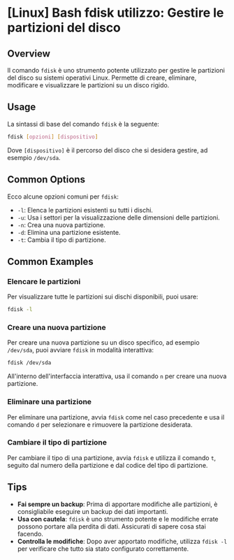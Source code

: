 # [Linux] Bash fdisk utilizzo: Gestire le partizioni del disco

## Overview
Il comando `fdisk` è uno strumento potente utilizzato per gestire le partizioni del disco su sistemi operativi Linux. Permette di creare, eliminare, modificare e visualizzare le partizioni su un disco rigido.

## Usage
La sintassi di base del comando `fdisk` è la seguente:

```bash
fdisk [opzioni] [dispositivo]
```

Dove `[dispositivo]` è il percorso del disco che si desidera gestire, ad esempio `/dev/sda`.

## Common Options
Ecco alcune opzioni comuni per `fdisk`:

- `-l`: Elenca le partizioni esistenti su tutti i dischi.
- `-u`: Usa i settori per la visualizzazione delle dimensioni delle partizioni.
- `-n`: Crea una nuova partizione.
- `-d`: Elimina una partizione esistente.
- `-t`: Cambia il tipo di partizione.

## Common Examples

### Elencare le partizioni
Per visualizzare tutte le partizioni sui dischi disponibili, puoi usare:

```bash
fdisk -l
```

### Creare una nuova partizione
Per creare una nuova partizione su un disco specifico, ad esempio `/dev/sda`, puoi avviare `fdisk` in modalità interattiva:

```bash
fdisk /dev/sda
```
All'interno dell'interfaccia interattiva, usa il comando `n` per creare una nuova partizione.

### Eliminare una partizione
Per eliminare una partizione, avvia `fdisk` come nel caso precedente e usa il comando `d` per selezionare e rimuovere la partizione desiderata.

### Cambiare il tipo di partizione
Per cambiare il tipo di una partizione, avvia `fdisk` e utilizza il comando `t`, seguito dal numero della partizione e dal codice del tipo di partizione.

## Tips
- **Fai sempre un backup**: Prima di apportare modifiche alle partizioni, è consigliabile eseguire un backup dei dati importanti.
- **Usa con cautela**: `fdisk` è uno strumento potente e le modifiche errate possono portare alla perdita di dati. Assicurati di sapere cosa stai facendo.
- **Controlla le modifiche**: Dopo aver apportato modifiche, utilizza `fdisk -l` per verificare che tutto sia stato configurato correttamente.